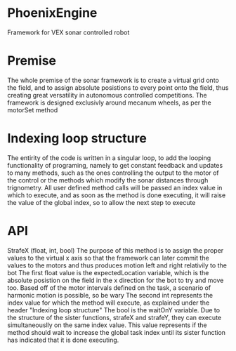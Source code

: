# PhoenixEngine
Framework for VEX sonar controlled robot

# Premise
  The whole premise of the sonar framework is to create a virtual grid onto the field, and to assign absolute posistions to every point onto the field, thus creating great versatility in autonomous controlled competitions. The framework is designed exclusivly around mecanum wheels, as per the motorSet method
  
# Indexing loop structure
  The entirity of the code is written in a singular loop, to add the looping functionality of programing, namely to get constant feedback and updates to many methods, such as the ones controlling the output to the motor of the control or the methods which modify the sonar distances through trignometry. All user defined method calls will be passed an index value in which to execute, and as soon as the method is done executing, it will raise the value of the global index, so to allow the next step to execute
  
# API
  StrafeX (float, int, bool)
The purpose of this method is to assign the proper values to the virtual x axis so that the framework can later commit the values to the motors and thus produces motion left and right relativily to the bot
The first float value is the expectedLocation variable, which is the absolute posistion on the field in the x direction for the bot to try and move too. Based off of the motor intervals defined on the task, a scenario of harmonic motion is possible, so be wary
The second int represents the index value for which the method will execute, as explained under the header "Indexing loop structure"
The bool is the waitOnY variable. Due to the structure of the sister functions, strafeX and strafeY, they can execute simultaneouslly on the same index value. This value represents if the method should wait to increase the global task index until its sister function has indicated that it is done executing.
